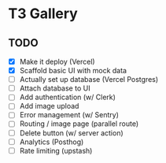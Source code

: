 # T3 Gallery

## TODO

- [x] Make it deploy (Vercel)
- [x] Scaffold basic UI with mock data
- [ ] Actually set up database (Vercel Postgres)
- [ ] Attach database to UI
- [ ] Add authentication (w/ Clerk)
- [ ] Add image upload
- [ ] Error management (w/ Sentry)
- [ ] Routing / image page (parallel route)
- [ ] Delete button (w/ server action)
- [ ] Analytics (Posthog)
- [ ] Rate limiting (upstash)
